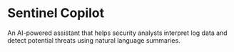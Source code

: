 # Sentinel Copilot

An AI-powered assistant that helps security analysts interpret log data and detect potential threats using natural language summaries.
